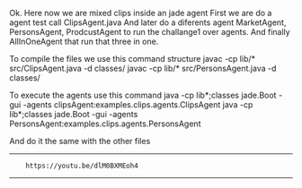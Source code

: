 Ok. Here now we are mixed clips inside an jade agent
First we are do a agent test call ClipsAgent.java
And later do a diferents agent MarketAgent, PersonsAgent, ProdcustAgent to run the challange1 over
agents. And finally AllInOneAgent that run that three in one.

To compile the files we use this command structure
	javac -cp lib/*  src/ClipsAgent.java  -d classes/
	javac -cp lib/*  src/PersonsAgent.java  -d classes/

To execute the agents use this command
	java -cp lib\*;classes jade.Boot -gui -agents clipsAgent:examples.clips.agents.ClipsAgent
	java -cp lib\*;classes jade.Boot -gui -agents PersonsAgent:examples.clips.agents.PersonsAgent
	
And do it the same with the other files

****************************************************************************************
		https://youtu.be/dlM0BXMEoh4
****************************************************************************************
